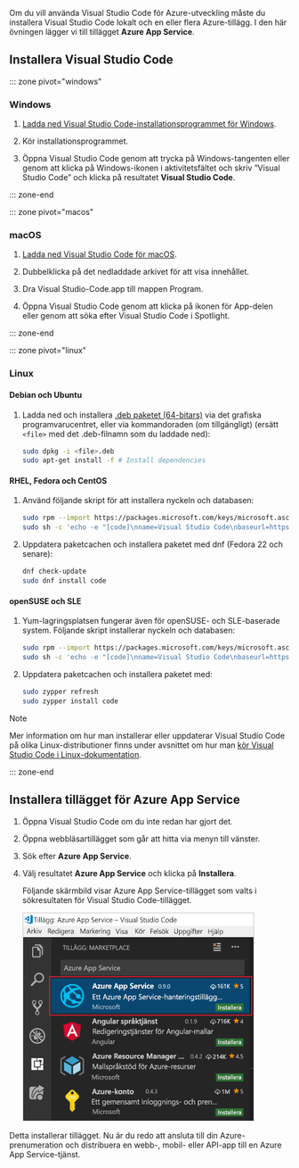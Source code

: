 Om du vill använda Visual Studio Code för Azure-utveckling måste du installera Visual Studio Code lokalt och en eller flera Azure-tillägg. I den här övningen lägger vi till tillägget **Azure App Service**.

## <a name="install-visual-studio-code"></a>Installera Visual Studio Code

::: zone pivot="windows"

### <a name="windows"></a>Windows

1. [Ladda ned Visual Studio Code-installationsprogrammet för Windows](https://code.visualstudio.com/).

1. Kör installationsprogrammet.

1. Öppna Visual Studio Code genom att trycka på Windows-tangenten eller genom att klicka på Windows-ikonen i aktivitetsfältet och skriv ”Visual Studio Code” och klicka på resultatet **Visual Studio Code**.

::: zone-end

::: zone pivot="macos"

### <a name="macos"></a>macOS

1. [Ladda ned Visual Studio Code för macOS](https://code.visualstudio.com/).

1. Dubbelklicka på det nedladdade arkivet för att visa innehållet.

1. Dra Visual Studio-Code.app till mappen Program.

1. Öppna Visual Studio Code genom att klicka på ikonen för App-delen eller genom att söka efter Visual Studio Code i Spotlight.

::: zone-end

::: zone pivot="linux"

### <a name="linux"></a>Linux 

#### <a name="debian-and-ubuntu"></a>Debian och Ubuntu

1. Ladda ned och installera [.deb paketet (64-bitars)](https://go.microsoft.com/fwlink/?LinkID=760868) via det grafiska programvarucentret, eller via kommandoraden (om tillgängligt) (ersätt `<file>` med det .deb-filnamn som du laddade ned):

    ```bash
    sudo dpkg -i <file>.deb
    sudo apt-get install -f # Install dependencies
    ```

#### <a name="rhel-fedora-and-centos"></a>RHEL, Fedora och CentOS

1. Använd följande skript för att installera nyckeln och databasen:

    ```bash
    sudo rpm --import https://packages.microsoft.com/keys/microsoft.asc
    sudo sh -c 'echo -e "[code]\nname=Visual Studio Code\nbaseurl=https://packages.microsoft.com/yumrepos/vscode\nenabled=1\ngpgcheck=1\ngpgkey=https://packages.microsoft.com/keys/microsoft.asc" > /etc/yum.repos.d/vscode.repo'
    ```

1. Uppdatera paketcachen och installera paketet med dnf (Fedora 22 och senare):

    ```bash
    dnf check-update
    sudo dnf install code
    ```

#### <a name="opensuse-and-sle"></a>openSUSE och SLE

1. Yum-lagringsplatsen fungerar även för openSUSE- och SLE-baserade system. Följande skript installerar nyckeln och databasen:

    ```bash
    sudo rpm --import https://packages.microsoft.com/keys/microsoft.asc
    sudo sh -c 'echo -e "[code]\nname=Visual Studio Code\nbaseurl=https://packages.microsoft.com/yumrepos/vscode\nenabled=1\ntype=rpm-md\ngpgcheck=1\ngpgkey=https://packages.microsoft.com/keys/microsoft.asc" > /etc/zypp/repos.d/vscode.repo'
    ```

1. Uppdatera paketcachen och installera paketet med:

    ```bash
    sudo zypper refresh
    sudo zypper install code
    ```

> [!NOTE]
> Mer information om hur man installerar eller uppdaterar Visual Studio Code på olika Linux-distributioner finns under avsnittet om hur man [kör Visual Studio Code i Linux-dokumentation](https://code.visualstudio.com/docs/setup/linux).

::: zone-end

## <a name="install-azure-app-service-extension"></a>Installera tillägget för Azure App Service

1. Öppna Visual Studio Code om du inte redan har gjort det.

1. Öppna webbläsartillägget som går att hitta via menyn till vänster.

1. Sök efter **Azure App Service**.

1. Välj resultatet **Azure App Service** och klicka på **Installera**.

    Följande skärmbild visar Azure App Service-tillägget som valts i sökresultaten för Visual Studio Code-tillägget.

    ![Skärmbild av Visual Studio Code som visar fliken Tillägg med Azure App Service-tillägget markerat i sökresultaten.](../media/3-install-azure-extension.png)

Detta installerar tillägget. Nu är du redo att ansluta till din Azure-prenumeration och distribuera en webb-, mobil- eller API-app till en Azure App Service-tjänst.
